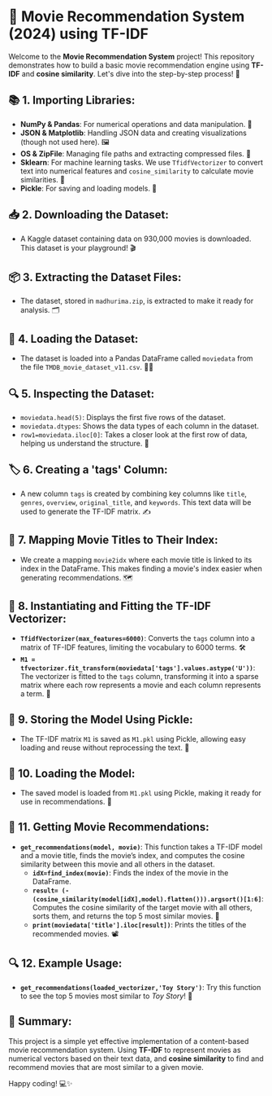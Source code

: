 # 🎥 Movie Recommendation System (2024) using TF-IDF

Welcome to the **Movie Recommendation System** project! This repository demonstrates how to build a basic movie recommendation engine using **TF-IDF** and **cosine similarity**. Let's dive into the step-by-step process! 🚀

## 📚 1. Importing Libraries:
- **NumPy & Pandas**: For numerical operations and data manipulation. 🧮
- **JSON & Matplotlib**: Handling JSON data and creating visualizations (though not used here). 🖼️
- **OS & ZipFile**: Managing file paths and extracting compressed files. 📂
- **Sklearn**: For machine learning tasks. We use `TfidfVectorizer` to convert text into numerical features and `cosine_similarity` to calculate movie similarities. 🤖
- **Pickle**: For saving and loading models. 🥒

## 📥 2. Downloading the Dataset:
- A Kaggle dataset containing data on 930,000 movies is downloaded. This dataset is your playground! 🎬

## 📦 3. Extracting the Dataset Files:
- The dataset, stored in `madhurima.zip`, is extracted to make it ready for analysis. 🗂️

## 📝 4. Loading the Dataset:
- The dataset is loaded into a Pandas DataFrame called `moviedata` from the file `TMDB_movie_dataset_v11.csv`. 🧑‍💻

## 🔍 5. Inspecting the Dataset:
- `moviedata.head(5)`: Displays the first five rows of the dataset.
- `moviedata.dtypes`: Shows the data types of each column in the dataset.
- `row1=moviedata.iloc[0]`: Takes a closer look at the first row of data, helping us understand the structure. 🧐

## 🏷️ 6. Creating a 'tags' Column:
- A new column `tags` is created by combining key columns like `title`, `genres`, `overview`, `original_title`, and `keywords`. This text data will be used to generate the TF-IDF matrix. ✍️

## 🔗 7. Mapping Movie Titles to Their Index:
- We create a mapping `movie2idx` where each movie title is linked to its index in the DataFrame. This makes finding a movie's index easier when generating recommendations. 🗺️

## 🧠 8. Instantiating and Fitting the TF-IDF Vectorizer:
- **`TfidfVectorizer(max_features=6000)`**: Converts the `tags` column into a matrix of TF-IDF features, limiting the vocabulary to 6000 terms. 🛠️
- **`M1 = tfvectorizer.fit_transform(moviedata['tags'].values.astype('U'))`**: The vectorizer is fitted to the `tags` column, transforming it into a sparse matrix where each row represents a movie and each column represents a term. 🧬

## 💾 9. Storing the Model Using Pickle:
- The TF-IDF matrix `M1` is saved as `M1.pkl` using Pickle, allowing easy loading and reuse without reprocessing the text. 📀

## 🔄 10. Loading the Model:
- The saved model is loaded from `M1.pkl` using Pickle, making it ready for use in recommendations. 🚀

## 🎯 11. Getting Movie Recommendations:
- **`get_recommendations(model, movie)`**: This function takes a TF-IDF model and a movie title, finds the movie’s index, and computes the cosine similarity between this movie and all others in the dataset.
   - **`idX=find_index(movie)`**: Finds the index of the movie in the DataFrame.
   - **`result= (-(cosine_similarity(model[idX],model).flatten())).argsort()[1:6]`**: Computes the cosine similarity of the target movie with all others, sorts them, and returns the top 5 most similar movies. 🎯
   - **`print(moviedata['title'].iloc[result])`**: Prints the titles of the recommended movies. 📽️

## 🔍 12. Example Usage:
- **`get_recommendations(loaded_vectorizer,'Toy Story')`**: Try this function to see the top 5 movies most similar to *Toy Story*! 🍿

## 📝 Summary:
This project is a simple yet effective implementation of a content-based movie recommendation system. Using **TF-IDF** to represent movies as numerical vectors based on their text data, and **cosine similarity** to find and recommend movies that are most similar to a given movie. 

Happy coding! 💻✨
